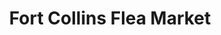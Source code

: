 ---
title: "Fort Collins Flea Market"
url: /fort-collins/fort-collins-flea-market/
shop: charity
---
